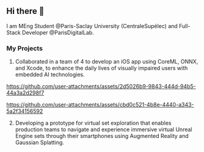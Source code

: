 ## Hi there 👋

I am MEng Student @Paris-Saclay University (CentraleSupélec) and Full-Stack Developer @ParisDigitalLab.

### My Projects

1. Collaborated in a team of 4 to develop an iOS app using CoreML, ONNX, and Xcode, to enhance the daily lives of visually impaired users with embedded AI technologies.




https://github.com/user-attachments/assets/2d5026b9-9843-444d-94b5-44a3a2d298f7


https://github.com/user-attachments/assets/cbd0c521-4b8e-4440-a343-5a2f34156592



2. Developing a prototype for virtual set exploration that enables production teams to navigate and experience immersive virtual Unreal Engine sets through their smartphones using Augmented Reality and Gaussian Splatting.




<!--
**guillaum12/guillaum12** is a ✨ _special_ ✨ repository because its `README.md` (this file) appears on your GitHub profile.

Here are some ideas to get you started:

- 🔭 I’m currently working on ...
- 🌱 I’m currently learning ...
- 👯 I’m looking to collaborate on ...
- 🤔 I’m looking for help with ...
- 💬 Ask me about ...
- 📫 How to reach me: ...
- 😄 Pronouns: ...
- ⚡ Fun fact: ...
-->
